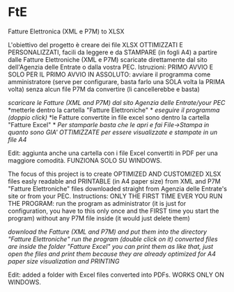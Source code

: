 # FtE
Fatture Elettronica (XML e P7M) to XLSX

L'obiettivo del progetto è creare dei file XLSX OTTIMIZZATI E PERSONALIZZATI, facili da leggere e da STAMPARE (in fogli A4) a partire dalle Fatture Elettroniche (XML e P7M) scaricate direttamente dal sito dell'Agenzia delle Entrate o dalla vostra PEC.
Istruzioni: 
PRIMO AVVIO E SOLO PER IL PRIMO AVVIO IN ASSOLUTO: avviare il programma come amministratore (serve per configurare, basta farlo una SOLA volta la PRIMA volta) senza alcun file P7M da convertire (li cancellerebbe e basta)

*scaricare le Fatture (XML and P7M) dal sito Agenzia delle Entrate/your PEC*
*metterle dentro la cartella "Fatture Elettroniche" *
*eseguire il programma (doppio click)*
*le Fatture convertite in file excel sono dentro la cartella "Fatture Excel" *
*Per stamparle basta che le apri e fai File->Stampa in quanto sono GIA' OTTIMIZZATE per essere visualizzate e stampate in un file A4*

Edit: aggiunta anche una cartella con i file Excel convertiti in PDF per una maggiore comodità. FUNZIONA SOLO SU WINDOWS.

The focus of this project is to create OPTIMIZED AND CUSTOMIZED XLSX files easly readable and PRINTABLE (in A4 paper size) from XML and P7M "Fatture Elettroniche" files downloaded straight from Agenzia delle Entrate's site or from your PEC. 
Instructions:
ONLY THE FIRST TIME EVER YOU RUN THE PROGRAM: run the program as administrator (it is just for configuration, you have to this only once and the FIRST time you start the program) without any P7M file inside (it would just delete them)

*download the Fatture (XML and P7M) and put them into the directory "Fatture Elettroniche"*
*run the program (double click on it)*
*converted files are inside the folder "Fatture Excel"*
*you can print them as like that, just open the files and print them because they are already optimized for A4 paper size visualization and PRINTING*

Edit: added a folder with Excel files converted into PDFs. WORKS ONLY ON WINDOWS.
